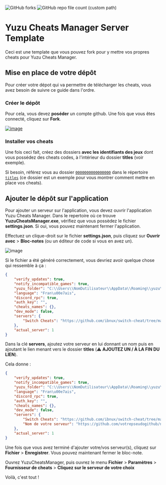 ![GitHub forks](https://img.shields.io/github/forks/Luckyluka17/YCM-Server-template)
![GitHub repo file count (custom path)](https://img.shields.io/github/directory-file-count/Luckyluka17/ycm-server-template/titles?label=cheats%20count)

# Yuzu Cheats Manager Server Template
Ceci est une template que vous pouvez fork pour y mettre vos propres cheats pour Yuzu Cheats Manager.

## Mise en place de votre dépôt
Pour créer votre dépot qui va permettre de télécharger les cheats, vous avez besoin de suivre ce guide dans l'ordre.
### Créer le dépôt
Pour cela, vous devez **poséder** un compte github. Une fois que vous êtes connecté, cliquez sur **Fork**.

[![image](https://user-images.githubusercontent.com/63603989/204081819-6c8d8273-8dac-4e38-a82b-da254b813c47.png)](https://github.com/Luckyluka17/YCM-Server-Template/fork)

### Installer vos cheats
Une fois ceci fait, créez des dossiers **avec les identifiants des jeux** dont vous possédez des cheats codes, à l'intérieur du dossier **titles** (voir exemple).

Si besoin, référez vous au dossier [`0000000000000000`](https://github.com/Luckyluka17/YCM-Server-Template/tree/main/titles/0000000000000000) dans le répertoire [`titles`](https://github.com/Luckyluka17/YCM-Server-Template/tree/main/titles/) (ce dossier est un exemple pour vous montrer comment mettre en place vos cheats).

## Ajouter le dépôt sur l'application

Pour ajouter un serveur sur l'application, vous devez ouvrir l'application Yuzu Cheats Manager. Dans le repertoire où ce trouve **YuzuCheatsManager.exe**, vérifiez que vous possèdez le fichier **settings.json**. Si oui, vous pouvez maintenant fermer l'application.

Effectuez un clique-droit sur le fichier **settings.json**, puis cliquez sur **Ouvrir avec** > **Bloc-notes** (ou un éditeur de code si vous en avez un).

![image](https://user-images.githubusercontent.com/63603989/206850742-73e7463e-0632-42fe-a54c-83d9e642a2e4.png)

Si le fichier a été généré correctement, vous devriez avoir quelque chose qui ressemble à ça :
```json
{
    "verify_updates": true,
    "notify_incompatible_games": true,
    "yuzu_folder": "C:\\Users\\NomDutilisateur\\AppData\\Roaming\\yuzu\\",
    "language": "Fran\u00e7ais",
    "discord_rpc": true,
    "auth_key": "",
    "cheats_names": {},
    "dev_mode": false,
    "servers": {
        "Switch Cheats": "https://github.com/ibnux/switch-cheat/tree/master/sxos/titles/"
    },
    "actual_server": 1
}
```

Dans la clé **servers**, ajoutez votre serveur en lui donnant un nom puis en ajoutant le lien menant vers le dossier **titles** (⚠️ **AJOUTEZ UN / À LA FIN DU LIEN**).

Cela donne :
```json
{
    "verify_updates": true,
    "notify_incompatible_games": true,
    "yuzu_folder": "C:\\Users\\NomDutilisateur\\AppData\\Roaming\\yuzu\\",
    "language": "Fran\u00e7ais",
    "discord_rpc": true,
    "auth_key": "",
    "cheats_names": {},
    "dev_mode": false,
    "servers": {
        "Switch Cheats": "https://github.com/ibnux/switch-cheat/tree/master/sxos/titles/",
        "Nom de votre serveur": "https://github.com/votrepseudogithub/nomdudepot/tree/main/titles/"
    },
    "actual_server": 1
}
```

Une fois que vous avez terminé d'ajouter votre/vos serveur(s),  cliquez sur **Fichier** > **Enregistrer**.
Vous pouvez maintenant fermer le bloc-note.

Ouvrez YuzuCheatsManager, puis ouvrez le menu **Fichier** > **Paramètres** > **Fournisseur de cheats** > **Cliquez sur le serveur de votre choix**

Voilà, c'est tout !
